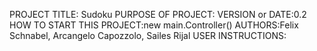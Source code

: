 PROJECT TITLE: Sudoku
PURPOSE OF PROJECT:
VERSION or DATE:0.2
HOW TO START THIS PROJECT:new main.Controller()
AUTHORS:Felix Schnabel, Arcangelo Capozzolo, Sailes Rijal
USER INSTRUCTIONS:
